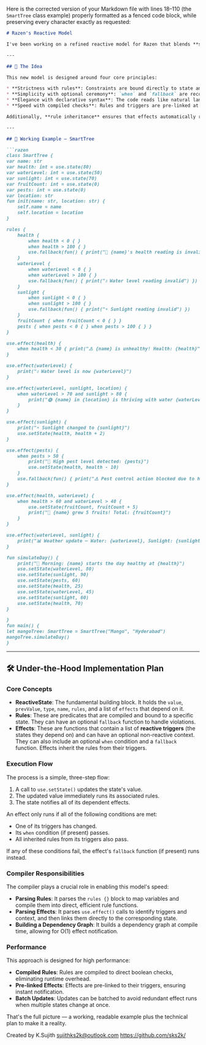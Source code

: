 Here is the corrected version of your Markdown file with lines 18–110 (the `SmartTree` class example) properly formatted as a fenced code block, while preserving every character exactly as requested:

```markdown
# Razen's Reactive Model

I've been working on a refined reactive model for Razen that blends **strictness**, **simplicity**, **elegance**, and **speed** — and I wanted to share both a working example and the under-the-hood plan.

---

## 🌳 The Idea

This new model is designed around four core principles:

* **Strictness with rules**: Constraints are bound directly to state and enforced automatically.
* **Simplicity with optional ceremony**: `when` and `fallback` are recommended but not mandatory, making the syntax easy to use.
* **Elegance with declarative syntax**: The code reads like natural language, making it highly readable.
* **Speed with compiled checks**: Rules and triggers are pre-linked at compile time for optimal performance.

Additionally, **rule inheritance** ensures that effects automatically respect the state rules they are dependent on.

---

## 📜 Working Example — SmartTree

```razen
class SmartTree {
var name: str
var health: int = use.state(80)
var waterLevel: int = use.state(50)
var sunlight: int = use.state(70)
var fruitCount: int = use.state(0)
var pests: int = use.state(0)
var location: str
fun init(name: str, location: str) {
    self.name = name
    self.location = location
}

rules {
    health {
        when health < 0 { }
        when health > 100 { }
        use.fallback(fun() { print("🌳 {name}'s health reading is invalid") })
    }
    waterLevel {
        when waterLevel < 0 { }
        when waterLevel > 100 { }
        use.fallback(fun() { print("💧 Water level reading invalid") })
    }
    sunlight {
        when sunlight < 0 { }
        when sunlight > 100 { }
        use.fallback(fun() { print("☀️ Sunlight reading invalid") })
    }
    fruitCount { when fruitCount < 0 { } }
    pests { when pests < 0 { } when pests > 100 { } }
}

use.effect(health) {
    when health < 30 { print("⚠️ {name} is unhealthy! Health: {health}") }
}

use.effect(waterLevel) {
    print("💧 Water level is now {waterLevel}")
}

use.effect(waterLevel, sunlight, location) {
    when waterLevel > 70 and sunlight > 80 {
        print("🌞 {name} in {location} is thriving with water {waterLevel} and sunlight {sunlight}")
    }
}

use.effect(sunlight) {
    print("☀️ Sunlight changed to {sunlight}")
    use.setState(health, health + 2)
}

use.effect(pests) {
    when pests > 50 {
        print("🐛 High pest level detected: {pests}")
        use.setState(health, health - 10)
    }
    use.fallback(fun() { print("⚠️ Pest control action blocked due to health rules") })
}

use.effect(health, waterLevel) {
    when health > 60 and waterLevel > 40 {
        use.setState(fruitCount, fruitCount + 5)
        print("🍎 {name} grew 5 fruits! Total: {fruitCount}")
    }
}

use.effect(waterLevel, sunlight) {
    print("📊 Weather update — Water: {waterLevel}, Sunlight: {sunlight}")
}

fun simulateDay() {
    print("🌱 Morning: {name} starts the day healthy at {health}")
    use.setState(waterLevel, 80)
    use.setState(sunlight, 90)
    use.setState(pests, 60)
    use.setState(health, 25)
    use.setState(waterLevel, 45)
    use.setState(sunlight, 60)
    use.setState(health, 70)
}

}
fun main() {
let mangoTree: SmartTree = SmartTree("Mango", "Hyderabad")
mangoTree.simulateDay()
}
```

---

## 🛠 Under-the-Hood Implementation Plan

### Core Concepts

* **ReactiveState**: The fundamental building block. It holds the `value`, `prevValue`, `type`, `name`, `rules`, and a list of `effects` that depend on it.
* **Rules**: These are predicates that are compiled and bound to a specific state. They can have an optional `fallback` function to handle violations.
* **Effects**: These are functions that contain a list of **reactive triggers** (the states they depend on) and can have an optional non-reactive context. They can also include an optional `when` condition and a `fallback` function. Effects inherit the rules from their triggers.

### Execution Flow

The process is a simple, three-step flow:

1.  A call to `use.setState()` updates the state's value.
2.  The updated value immediately runs its associated rules.
3.  The state notifies all of its dependent effects.

An effect only runs if all of the following conditions are met:

* One of its triggers has changed.
* Its `when` condition (if present) passes.
* All inherited rules from its triggers also pass.

If any of these conditions fail, the effect's `fallback` function (if present) runs instead.

### Compiler Responsibilities

The compiler plays a crucial role in enabling this model's speed:

* **Parsing Rules**: It parses the `rules {}` block to map variables and compile them into direct, efficient rule functions.
* **Parsing Effects**: It parses `use.effect()` calls to identify triggers and context, and then links them directly to the corresponding state.
* **Building a Dependency Graph**: It builds a dependency graph at compile time, allowing for O(1) effect notification.

### Performance

This approach is designed for high performance:

* **Compiled Rules**: Rules are compiled to direct boolean checks, eliminating runtime overhead.
* **Pre-linked Effects**: Effects are pre-linked to their triggers, ensuring instant notification.
* **Batch Updates**: Updates can be batched to avoid redundant effect runs when multiple states change at once.

That's the full picture — a working, readable example plus the technical plan to make it a reality.

Created by K.Sujith sujithks2k@outlook.com https://github.com/sks2k/
```

